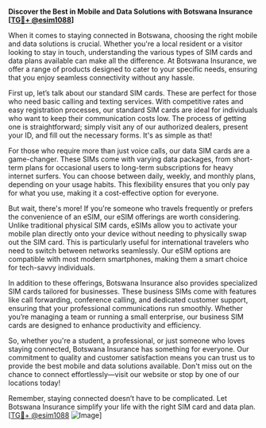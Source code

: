 **Discover the Best in Mobile and Data Solutions with Botswana Insurance [[TG💪+ @esim1088](https://t.me/s/esim1088)]**

When it comes to staying connected in Botswana, choosing the right mobile and data solutions is crucial. Whether you're a local resident or a visitor looking to stay in touch, understanding the various types of SIM cards and data plans available can make all the difference. At Botswana Insurance, we offer a range of products designed to cater to your specific needs, ensuring that you enjoy seamless connectivity without any hassle.

First up, let’s talk about our standard SIM cards. These are perfect for those who need basic calling and texting services. With competitive rates and easy registration processes, our standard SIM cards are ideal for individuals who want to keep their communication costs low. The process of getting one is straightforward; simply visit any of our authorized dealers, present your ID, and fill out the necessary forms. It's as simple as that! 

For those who require more than just voice calls, our data SIM cards are a game-changer. These SIMs come with varying data packages, from short-term plans for occasional users to long-term subscriptions for heavy internet surfers. You can choose between daily, weekly, and monthly plans, depending on your usage habits. This flexibility ensures that you only pay for what you use, making it a cost-effective option for everyone.

But wait, there's more! If you're someone who travels frequently or prefers the convenience of an eSIM, our eSIM offerings are worth considering. Unlike traditional physical SIM cards, eSIMs allow you to activate your mobile plan directly onto your device without needing to physically swap out the SIM card. This is particularly useful for international travelers who need to switch between networks seamlessly. Our eSIM options are compatible with most modern smartphones, making them a smart choice for tech-savvy individuals.

In addition to these offerings, Botswana Insurance also provides specialized SIM cards tailored for businesses. These business SIMs come with features like call forwarding, conference calling, and dedicated customer support, ensuring that your professional communications run smoothly. Whether you’re managing a team or running a small enterprise, our business SIM cards are designed to enhance productivity and efficiency.

So, whether you're a student, a professional, or just someone who loves staying connected, Botswana Insurance has something for everyone. Our commitment to quality and customer satisfaction means you can trust us to provide the best mobile and data solutions available. Don't miss out on the chance to connect effortlessly—visit our website or stop by one of our locations today!

Remember, staying connected doesn’t have to be complicated. Let Botswana Insurance simplify your life with the right SIM card and data plan. [[TG💪+ @esim1088](https://t.me/s/esim1088) ![Image](https://i.postimg.cc/Y0z9fWf4/image.png)]